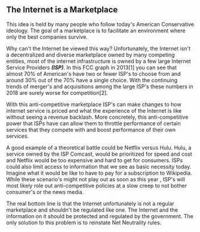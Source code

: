 ## The Internet is a Marketplace

This idea is held by many people who follow today's American Conservative ideology. The goal of a marketplace is to facilitate an environment where only the best companies survive.

Why can't the Internet be viewed this way? Unfortunately, the Internet isn't a decentralized and diverse marketplace owned by many competing entities, most of the internet infrastructure is owned by a few large Internet Service Providers ***(ISP)***. In this FCC graph in 2013[1] you can see that almost 70% of American's have two or fewer ISP's to choose from and around 30% out of the 70% have a single choice. With the continuing trends of merger's and acquisitions among the large ISP's these numbers in 2018 are surely worse for competition[2]. 

With this anti-competitive marketplace ISP's can make changes to how internet service is priced and what the experience of the Internet is like without seeing a revenue backlash. More concretely, this anti-competitive power that ISPs have can allow them to throttle performance of certain services that they compete with and boost performance of their own services. 

A good example of a theoretical battle could be Netflix versus Hulu. Hulu, a service owned by the ISP Comcast, would be prioritized for speed and cost and Netflix would be too expensive and hard to get for consumers. ISPs could also limit access to information that we see as basic necessity today. Imagine what it would be like to have to pay for a subscription to Wikipedia. While these scenario's might not play out as soon as this year , ISP's will most likely role out anti-competitive policies at a slow creep to not bother consumer's or the news media.

The real bottom line is that the Internet unfortunately is not a regular marketplace and shouldn't be regulated like one. The Internet and the information on it should be protected and regulated by the government. The only solution to this problem is to reinstate Net Neutrality rules. 
